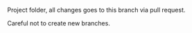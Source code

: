 Project folder, all changes goes to this branch via pull request.

Careful not to create new branches.

